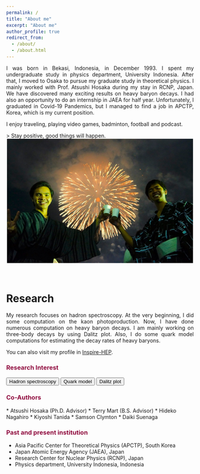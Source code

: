 ```yaml
---
permalink: /
title: "About me"
excerpt: "About me"
author_profile: true
redirect_from: 
  - /about/
  - /about.html
---
```


<p align="justify"> 
 I was born in Bekasi, Indonesia, in December 1993. I spent my undergraduate study in physics department, University Indonesia. After that, I moved to Osaka to pursue my graduate study in theoretical physics. I mainly worked with Prof. Atsushi Hosaka during my stay in RCNP, Japan. We have discovered many exciting results on heavy baryon decays. I had also an opportunity to do an internship in JAEA for half year. Unfortunately, I graduated in Covid-19 Pandemics, but I managed to find a job in APCTP, Korea, which is my current position. </p>
<p align="justify"> I enjoy traveling, playing video games, badminton, football and podcast.</p>
> Stay positive, good things will happen.

<center><img src="images/cover.jpg" alt="cover" width="500" height="333" ></center>

<p style="margin-bottom:2cm;"></p>

Research
=========
<p align="justify"> My research focuses on hadron spectroscopy. At the very beginning, I did some computation on the kaon photoproduction. Now, I have done numerous computation on heavy baryon decays. I am mainly working on three-body decays by using Dalitz plot. Also, I do some quark model computations for estimating the decay rates of heavy baryons. </p>

<p> You can also visit my profile in <a href="https://inspirehep.net/authors/1410710">Inspire-HEP</a>. </p>

<h3 style="color:#900C3F"> Research Interest </h3>
<button class="button">Hadron spectroscopy</button>
<button class="button">Quark model</button>
<button class="button">Dalitz plot</button>

<h3 style="color:#900C3F"> Co-Authors </h3>
* Atsushi Hosaka (Ph.D. Advisor)
* Terry Mart (B.S. Advisor)
* Hideko Nagahiro
* Kiyoshi Tanida
* Samson Clymton
* Daiki Suenaga

<h3 style="color:#900C3F"> Past and present institution</h3>

* Asia Pacific Center for Theoretical Physics (APCTP), South Korea
* Japan Atomic Energy Agency (JAEA), Japan
* Research Center for Nuclear Physics (RCNP), Japan
* Physics department, University Indonesia, Indonesia

